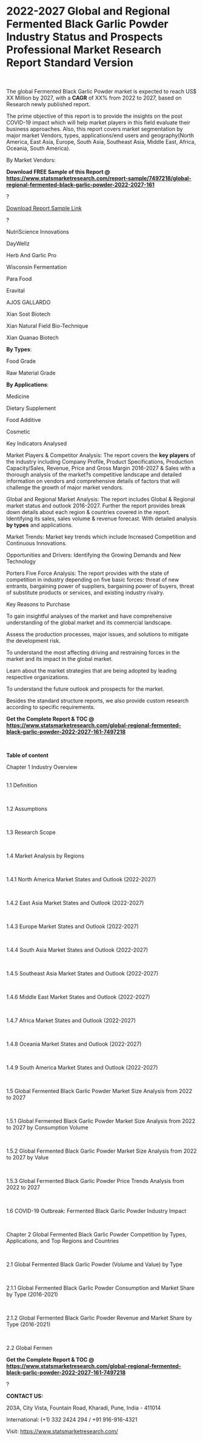 <h1>2022-2027 Global and Regional Fermented Black Garlic Powder Industry Status and Prospects Professional Market Research Report Standard Version</h1><br/><p>The global Fermented Black Garlic Powder market is expected to reach US$ XX Million by 2027, with a <strong>CAGR</strong> of XX% from 2022 to 2027, based on Research newly published report.</p>
 
 
 
 <p>The prime objective of this report is to provide the insights on the post COVID-19 impact which will help market players in this field evaluate their business approaches. Also, this report covers market segmentation by major market Vendors, types, applications/end users and geography(North America, East Asia, Europe, South Asia, Southeast Asia, Middle East, Africa, Oceania, South America).</p>
 
 
 
 <p>By Market Vendors:</p>
 
 
 
 <div><b>Download FREE Sample of this Report @ <a href="https://www.statsmarketresearch.com/download-free-sample/7497218/global-regional-fermented-black-garlic-powder-2022-2027-161">https://www.statsmarketresearch.com/report-sample/7497218/global-regional-fermented-black-garlic-powder-2022-2027-161</a></b></div>
 
 
 
 <p>? </p>
 
 
 
 <p><a href="https://www.statsmarketresearch.com/download-free-sample/7497218/global-regional-fermented-black-garlic-powder-2022-2027-161">Download Report Sample Link</a></p>
 
 
 
 <p>? </p>
 
 
 
 <p>NutriScience Innovations</p>
 
 
 
 <p>DayWellz</p>
 
 
 
 <p>Herb And Garlic Pro</p>
 
 
 
 <p>Wisconsin Fermentation</p>
 
 
 
 <p>Para Food</p>
 
 
 
 <p>Eravital</p>
 
 
 
 <p>AJOS GALLARDO</p>
 
 
 
 <p>Xian Sost Biotech</p>
 
 
 
 <p>Xian Natural Field Bio-Technique</p>
 
 
 
 <p>Xian Quanao Biotech</p>
 
 
 
 <p><strong>By Types</strong>:</p>
 
 
 
 <p>Food Grade</p>
 
 
 
 <p>Raw Material Grade</p>
 
 
 
 <p><strong><strong>By Applications</strong></strong>:</p>
 
 
 
 <p>Medicine</p>
 
 
 
 <p>Dietary Supplement</p>
 
 
 
 <p>Food Additive</p>
 
 
 
 <p>Cosmetic</p>
 
 
 
 <p>Key Indicators Analysed</p>
 
 
 
 <p>Market Players & Competitor Analysis: The report covers the <strong>key players</strong> of the industry including Company Profile, Product Specifications, Production Capacity/Sales, Revenue, Price and Gross Margin 2016-2027 & Sales with a thorough analysis of the market?s competitive landscape and detailed information on vendors and comprehensive details of factors that will challenge the growth of major market vendors.</p>
 
 
 
 <p>Global and Regional Market Analysis: The report includes Global & Regional market status and outlook 2016-2027. Further the report provides break down details about each region & countries covered in the report. Identifying its sales, sales volume & revenue forecast. With detailed analysis <strong>by types</strong> and applications.</p>
 
 
 
 <p>Market Trends: Market key trends which include Increased Competition and Continuous Innovations.</p>
 
 
 
 <p>Opportunities and Drivers: Identifying the Growing Demands and New Technology</p>
 
 
 
 <p>Porters Five Force Analysis: The report provides with the state of competition in industry depending on five basic forces: threat of new entrants, bargaining power of suppliers, bargaining power of buyers, threat of substitute products or services, and existing industry rivalry.</p>
 
 
 
 <p>Key Reasons to Purchase</p>
 
 
 
 <p>To gain insightful analyses of the market and have comprehensive understanding of the global market and its commercial landscape.</p>
 
 
 
 <p>Assess the production processes, major issues, and solutions to mitigate the development risk.</p>
 
 
 
 <p>To understand the most affecting driving and restraining forces in the market and its impact in the global market.</p>
 
 
 
 <p>Learn about the market strategies that are being adopted by leading respective organizations.</p>
 
 
 
 <p>To understand the future outlook and prospects for the market.</p>
 
 
 
 <p>Besides the standard structure reports, we also provide custom research according to specific requirements.</p>
 
 
 
 <div><b>Get the Complete Report & TOC @ <a href="https://www.statsmarketresearch.com/global-regional-fermented-black-garlic-powder-2022-2027-161-7497218">https://www.statsmarketresearch.com/global-regional-fermented-black-garlic-powder-2022-2027-161-7497218</a></b></div>
 
 
 
 <p><br />
 
 <b>Table of content</b></p>
 
 
 
 <p>Chapter 1 Industry Overview<br />
 
 <br />
 
 1.1 Definition<br />
 
 <br />
 
 1.2 Assumptions<br />
 
 <br />
 
 1.3 Research Scope<br />
 
 <br />
 
 1.4 Market Analysis by Regions<br />
 
 <br />
 
 1.4.1 North America Market States and Outlook (2022-2027)<br />
 
 <br />
 
 1.4.2 East Asia Market States and Outlook (2022-2027)<br />
 
 <br />
 
 1.4.3 Europe Market States and Outlook (2022-2027)<br />
 
 <br />
 
 1.4.4 South Asia Market States and Outlook (2022-2027)<br />
 
 <br />
 
 1.4.5 Southeast Asia Market States and Outlook (2022-2027)<br />
 
 <br />
 
 1.4.6 Middle East Market States and Outlook (2022-2027)<br />
 
 <br />
 
 1.4.7 Africa Market States and Outlook (2022-2027)<br />
 
 <br />
 
 1.4.8 Oceania Market States and Outlook (2022-2027)<br />
 
 <br />
 
 1.4.9 South America Market States and Outlook (2022-2027)<br />
 
 <br />
 
 1.5 Global Fermented Black Garlic Powder Market Size Analysis from 2022 to 2027<br />
 
 <br />
 
 1.5.1 Global Fermented Black Garlic Powder Market Size Analysis from 2022 to 2027 by Consumption Volume<br />
 
 <br />
 
 1.5.2 Global Fermented Black Garlic Powder Market Size Analysis from 2022 to 2027 by Value<br />
 
 <br />
 
 1.5.3 Global Fermented Black Garlic Powder Price Trends Analysis from 2022 to 2027<br />
 
 <br />
 
 1.6 COVID-19 Outbreak: Fermented Black Garlic Powder Industry Impact<br />
 
 <br />
 
 Chapter 2 Global Fermented Black Garlic Powder Competition by Types, Applications, and Top Regions and Countries<br />
 
 <br />
 
 2.1 Global Fermented Black Garlic Powder (Volume and Value) by Type<br />
 
 <br />
 
 2.1.1 Global Fermented Black Garlic Powder Consumption and Market Share by Type (2016-2021)<br />
 
 <br />
 
 2.1.2 Global Fermented Black Garlic Powder Revenue and Market Share by Type (2016-2021)<br />
 
 <br />
 
 2.2 Global Fermen</p>
 
 
 
 <div><b>Get the Complete Report & TOC @ <a href="https://www.statsmarketresearch.com/global-regional-fermented-black-garlic-powder-2022-2027-161-7497218">https://www.statsmarketresearch.com/global-regional-fermented-black-garlic-powder-2022-2027-161-7497218</a></b></div>
 
 
 
 <p>? </p>
 
 
 
 <p><b>CONTACT US:</b><br />
 
 203A, City Vista, Fountain Road, Kharadi, Pune, India - 411014<br />
 
 International: (+1) 332 2424 294 / +91 916-916-4321<br />
 
 Visit: <a href="https://www.statsmarketresearch.com/">https://www.statsmarketresearch.com/</a></p>